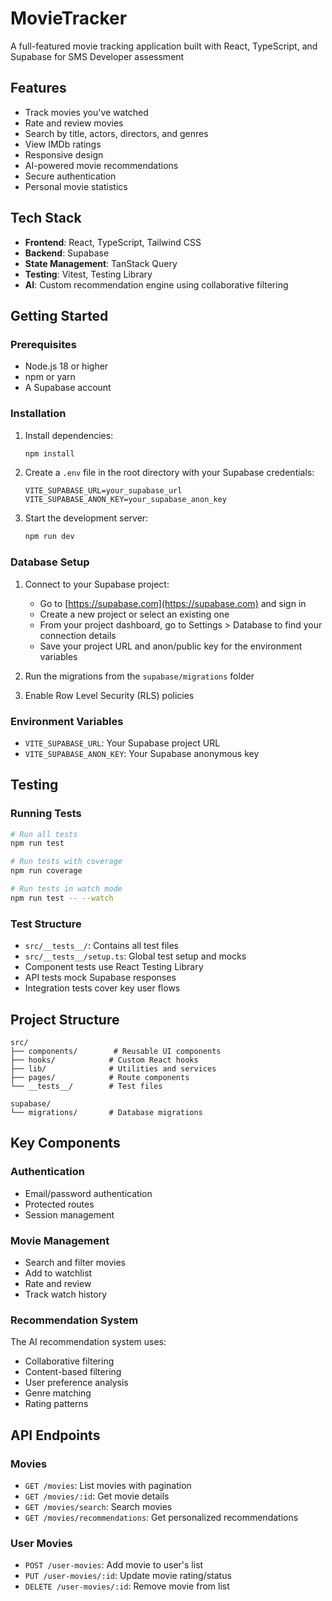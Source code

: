 # MovieTracker

A full-featured movie tracking application built with React, TypeScript, and Supabase for SMS Developer assessment

## Features

- Track movies you've watched
- Rate and review movies
- Search by title, actors, directors, and genres
- View IMDb ratings
- Responsive design
- AI-powered movie recommendations
- Secure authentication
- Personal movie statistics

## Tech Stack

- **Frontend**: React, TypeScript, Tailwind CSS
- **Backend**: Supabase
- **State Management**: TanStack Query
- **Testing**: Vitest, Testing Library
- **AI**: Custom recommendation engine using collaborative filtering

## Getting Started

### Prerequisites

- Node.js 18 or higher
- npm or yarn
- A Supabase account

### Installation

1. Install dependencies:

   ```bash
   npm install
   ```

2. Create a `.env` file in the root directory with your Supabase credentials:

   ```env
   VITE_SUPABASE_URL=your_supabase_url
   VITE_SUPABASE_ANON_KEY=your_supabase_anon_key
   ```

3. Start the development server:
   ```bash
   npm run dev
   ```

### Database Setup

1. Connect to your Supabase project:

   - Go to [https://supabase.com](https://supabase.com) and sign in
   - Create a new project or select an existing one
   - From your project dashboard, go to Settings > Database to find your connection details
   - Save your project URL and anon/public key for the environment variables

2. Run the migrations from the `supabase/migrations` folder
3. Enable Row Level Security (RLS) policies

### Environment Variables

- `VITE_SUPABASE_URL`: Your Supabase project URL
- `VITE_SUPABASE_ANON_KEY`: Your Supabase anonymous key

## Testing

### Running Tests

```bash
# Run all tests
npm run test

# Run tests with coverage
npm run coverage

# Run tests in watch mode
npm run test -- --watch
```

### Test Structure

- `src/__tests__/`: Contains all test files
- `src/__tests__/setup.ts`: Global test setup and mocks
- Component tests use React Testing Library
- API tests mock Supabase responses
- Integration tests cover key user flows

## Project Structure

```
src/
├── components/        # Reusable UI components
├── hooks/            # Custom React hooks
├── lib/              # Utilities and services
├── pages/            # Route components
└── __tests__/        # Test files

supabase/
└── migrations/       # Database migrations
```

## Key Components

### Authentication

- Email/password authentication
- Protected routes
- Session management

### Movie Management

- Search and filter movies
- Add to watchlist
- Rate and review
- Track watch history

### Recommendation System

The AI recommendation system uses:

- Collaborative filtering
- Content-based filtering
- User preference analysis
- Genre matching
- Rating patterns

## API Endpoints

### Movies

- `GET /movies`: List movies with pagination
- `GET /movies/:id`: Get movie details
- `GET /movies/search`: Search movies
- `GET /movies/recommendations`: Get personalized recommendations

### User Movies

- `POST /user-movies`: Add movie to user's list
- `PUT /user-movies/:id`: Update movie rating/status
- `DELETE /user-movies/:id`: Remove movie from list
